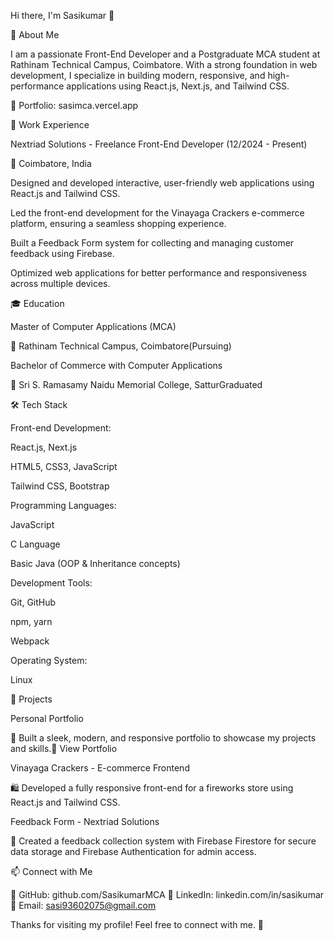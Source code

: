 Hi there, I'm Sasikumar 👋

🚀 About Me

I am a passionate Front-End Developer and a Postgraduate MCA student at Rathinam Technical Campus, Coimbatore. With a strong foundation in web development, I specialize in building modern, responsive, and high-performance applications using React.js, Next.js, and Tailwind CSS.

🔹 Portfolio: sasimca.vercel.app

💼 Work Experience

Nextriad Solutions - Freelance Front-End Developer (12/2024 - Present)

📍 Coimbatore, India

Designed and developed interactive, user-friendly web applications using React.js and Tailwind CSS.

Led the front-end development for the Vinayaga Crackers e-commerce platform, ensuring a seamless shopping experience.

Built a Feedback Form system for collecting and managing customer feedback using Firebase.

Optimized web applications for better performance and responsiveness across multiple devices.

🎓 Education

Master of Computer Applications (MCA)

📍 Rathinam Technical Campus, Coimbatore(Pursuing)

Bachelor of Commerce with Computer Applications

📍 Sri S. Ramasamy Naidu Memorial College, SatturGraduated

🛠 Tech Stack

Front-end Development:

React.js, Next.js

HTML5, CSS3, JavaScript

Tailwind CSS, Bootstrap

Programming Languages:

JavaScript

C Language

Basic Java (OOP & Inheritance concepts)

Development Tools:

Git, GitHub

npm, yarn

Webpack

Operating System:

Linux

🌟 Projects

Personal Portfolio

🚀 Built a sleek, modern, and responsive portfolio to showcase my projects and skills.🔗 View Portfolio

Vinayaga Crackers - E-commerce Frontend

🛍️ Developed a fully responsive front-end for a fireworks store using React.js and Tailwind CSS.

Feedback Form - Nextriad Solutions

💬 Created a feedback collection system with Firebase Firestore for secure data storage and Firebase Authentication for admin access.

📫 Connect with Me

🔗 GitHub: github.com/SasikumarMCA
🔗 LinkedIn: linkedin.com/in/sasikumar
📧 Email: sasi93602075@gmail.com

Thanks for visiting my profile! Feel free to connect with me. 🚀

